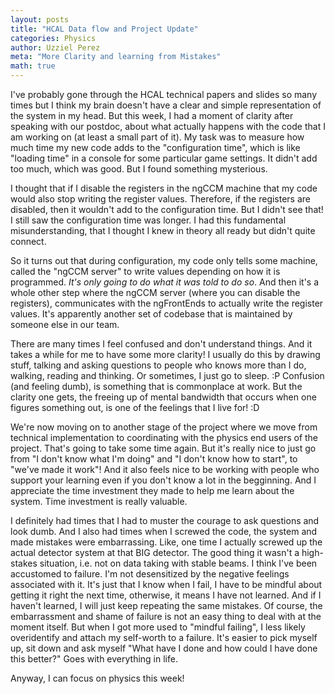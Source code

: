 ```yaml
---
layout: posts
title: "HCAL Data flow and Project Update"
categories: Physics
author: Uzziel Perez
meta: "More Clarity and learning from Mistakes"
math: true
---
```


I've probably gone through the HCAL technical papers and slides so many times but I think my brain doesn't have a clear and simple representation of the system in my head. But this week, I had a moment of clarity after speaking with our postdoc, about what actually happens with the code that I am working on (at least a small part of it).  My task was to measure how much time my new code adds to
the "configuration time", which is like "loading time" in a console for some particular game settings. It didn't add too much, which was good. But I found something mysterious.

I thought that if I disable the registers in the ngCCM machine that my code would also stop writing the register values. Therefore, if the registers are disabled, then it wouldn't add to the configuration time.
But I didn't see that! I still saw the configuration time was longer. I had this fundamental misunderstanding, that I thought I knew in theory all ready but didn't quite connect.

So it turns out that during configuration, my code only tells some machine, called the "ngCCM server" to write values depending on how it is programmed. *It's only going to do what it was told to do so*. And then it's a whole other step where the ngCCM server (where you can disable the registers), communicates with the ngFrontEnds to actually write the register values. It's apparently another set of codebase that is maintained by someone else in our team.

There are many times I feel confused and don't understand things. And it takes a while for me to have some more clarity! I usually do this by drawing stuff, talking and asking questions to people who knows more than I do, walking, reading and thinking. Or sometimes, I just go to sleep. :P Confusion (and feeling dumb), is something that is commonplace at work. But the clarity one gets, the freeing up of mental bandwidth that occurs when one figures something out, is one of the feelings that I live for! :D

We're now moving on to another stage of the project where we move from technical implementation to coordinating with the physics end users of the project. That's going to take some time again. But it's really nice to just go from "I don't know what I'm doing" and "I don't know how to start", to "we've made it work"! And it also feels nice to be working with people who support your learning even if you don't know a lot in the begginning. And I appreciate the time investment they made to help me learn about the system. Time investment is really valuable.

I definitely had times that I had to muster the courage to ask questions and look dumb. And I also had times when I screwed the code, the system and made mistakes were embarrassing. Like, one time I actually screwed up the actual detector system at that BIG detector. The good thing it wasn't a high-stakes situation, i.e. not on data taking with stable beams. I think I've been accustomed to failure. I'm not desensitized by the negative feelings associated with it. It's just that I know when I fail, I have to be mindful about getting it right the next time, otherwise, it means I have not learned. And if I haven't learned, I will just keep repeating the same mistakes. Of course, the embarrassment and shame of failure is not an easy thing to deal with at the moment itself. But when I got more used to "mindful failing", I less likely overidentify and attach my self-worth to a failure. It's easier to pick myself up, sit down and ask myself "What have I done and how could I have done this better?" Goes with everything in life.

Anyway, I can focus on physics this week!
